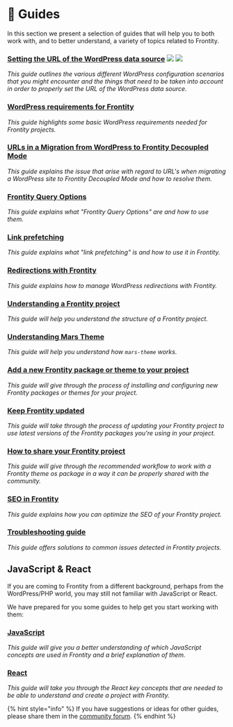 # 📖 Guides

In this section we present a selection of guides that will help you to both work with, and to better understand, a variety of topics related to Frontity.

### [Setting the URL of the WordPress data source](setting-url-wordpress-source-data.md) ![](https://img.shields.io/badge/WORDPRESS-207399.svg) ![](https://img.shields.io/badge/SOURCE-0C7C59.svg)

_This guide outlines the various different WordPress configuration scenarios that you might encounter and the things that need to be taken into account in order to properly set the URL of the WordPress data source._

### [WordPress requirements for Frontity](what-are-the-requisites-of-wordpress-for-frontity.md)

_This guide highlights some basic WordPress requirements needed for Frontity projects._

### [URLs in a Migration from WordPress to Frontity Decoupled Mode](guides/update-db-urls.md)

_This guide explains the issue that arise with regard to URL's when migrating a WordPress site to Frontity Decoupled Mode and how to resolve them._

### [Frontity Query Options](frontity-query-options.md)

_This guide explains what "Frontity Query Options" are and how to use them._

### [Link prefetching](link-prefetching.md)

_This guide explains what "link prefetching" is and how to use it in Frontity._

### [Redirections with Frontity](redirections-with-frontity.md)

_This guide explains how to manage WordPress redirections with Frontity._

### [Understanding a Frontity project](understanding-mars-theme.md)

_This guide will help you understand the structure of a Frontity project._

### [Understanding Mars Theme](understanding-mars-theme-1.md)

_This guide will help you understand how `mars-theme` works._

### [Add a new Frontity package or theme to your project](install-a-new-package.md)

_This guide will give through the process of installing and configuring new Frontity packages or themes for your project._

### [Keep Frontity updated](keep-frontity-updated.md)

_This guide will take through the process of updating your Frontity project to use latest versions of the Frontity packages you're using in your project._

### [How to share your Frontity project](how-to-share-a-frontity-project.md)

_This guide will give through the recommended workflow to work with a Frontity theme os package in a way it can be properly shared with the community._

### [SEO in Frontity](seo.md)

_This guide explains how you can optimize the SEO of your Frontity project._

### [Troubleshooting guide](troubleshooting.md)

_This guide offers solutions to common issues detected in Frontity projects._

## JavaScript & React

If you are coming to Frontity from a different background, perhaps from the WordPress/PHP world, you may still not familiar with JavaScript or React.

We have prepared for you some guides to help get you start working with them:

### [JavaScript](javascript-basics.md)

_This guide will give you a better understanding of which JavaScript concepts are used in Frontity and a brief explanation of them._

### [React](react-basic.md)

_This guide will take you through the React key concepts that are needed to be able to understand and create a project with Frontity._

{% hint style="info" %}
If you have suggestions or ideas for other guides, please share them in the [community forum](https://community.frontity.org/c/framework-development/docs-and-tutorials/29).
{% endhint %}

